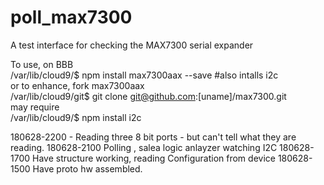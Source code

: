 # poll_max7300
A test interface for checking the MAX7300 serial expander

To use, on BBB   
/var/lib/cloud9/$ npm install max7300aax --save    #also intalls i2c   
or to enhance, fork  max7300aax    
/var/lib/cloud9/git$ git clone git@github.com:[uname]/max7300.git   
may require   
  /var/lib/cloud9/$ npm install i2c   
  
180628-2200 - Reading three 8 bit ports - but can't tell what they are reading.
180628-2100 Polling , salea logic anlayzer watching I2C
180628-1700 Have structure working, reading Configuration from device 
180628-1500 Have proto hw assembled.
